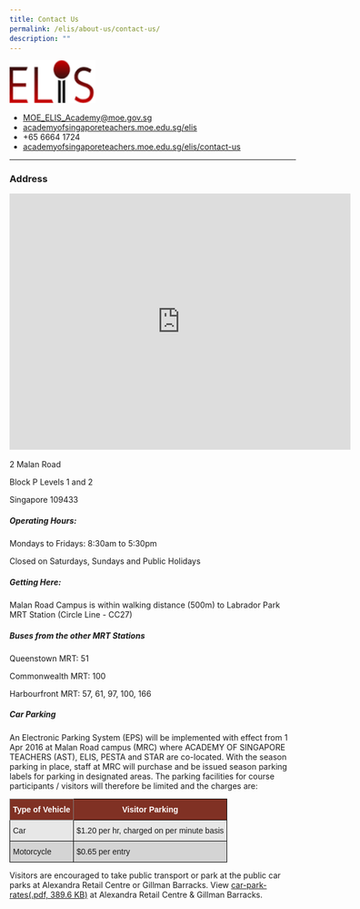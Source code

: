 ```yaml
---
title: Contact Us
permalink: /elis/about-us/contact-us/
description: ""
---
```

<img src="/images/elis.svg" style="width:30%"><br>


<ul>
<li><a href="mailto:MOE_ELIS_Academy@moe.gov.sg">MOE_ELIS_Academy@moe.gov.sg</a></li><a href="mailto:MOE_ELIS_Academy@moe.gov.sg">
</a><li><a href="mailto:MOE_ELIS_Academy@moe.gov.sg"></a><a href="https://academyofsingaporeteachers.moe.edu.sg/elis">academyofsingaporeteachers.moe.edu.sg/elis</a></li>
<li>+65 6664 1724</li>
<li><a href="https://academyofsingaporeteachers.moe.edu.sg/elis/contact-us">academyofsingaporeteachers.moe.edu.sg/elis/contact-us</a></li>
</ul>

---

### Address

<iframe loading="lazy" allowfullscreen="" style="border:0;" height="450" width="600" src="https://www.google.com/maps/embed?pb=!1m18!1m12!1m3!1d1480.3088057523332!2d103.80294697718698!3d1.2763155069725216!2m3!1f0!2f0!3f0!3m2!1i1024!2i768!4f13.1!3m3!1m2!1s0x31da1bc6bcffffff%3A0x86c1c80b2bd60a97!2sAcademy%20of%20Singapore%20Teachers!5e0!3m2!1sen!2ssg!4v1680138467048!5m2!1sen!2ssg"></iframe>

2 Malan Road

Block P Levels 1 and 2

Singapore 109433

##### Operating Hours:

Mondays to Fridays: 8:30am to 5:30pm

Closed on Saturdays, Sundays and Public Holidays

##### Getting Here:

Malan Road Campus is within walking distance (500m) to Labrador Park MRT Station (Circle Line - CC27)

##### Buses from the other MRT Stations

Queenstown MRT: 51

Commonwealth MRT: 100

Harbourfront MRT: 57, 61, 97, 100, 166

##### Car Parking

An Electronic Parking System (EPS) will be implemented with effect from 1 Apr 2016 at Malan Road campus (MRC) where ACADEMY OF SINGAPORE TEACHERS (AST), ELIS, PESTA and STAR are co-located. With the season parking in place, staff at MRC will purchase and be issued season parking labels for parking in designated areas. The parking facilities for course participants / visitors will therefore be limited and the charges are:  

<style type="text/css">
.tg  {border-collapse:collapse;border-spacing:0;}
.tg td{border-color:black;border-style:solid;border-width:1px;font-family:Arial, sans-serif;font-size:14px;
  overflow:hidden;padding:10px 5px;word-break:normal;}
.tg th{border-color:black;border-style:solid;border-width:1px;font-family:Arial, sans-serif;font-size:14px;
  font-weight:normal;overflow:hidden;padding:10px 5px;word-break:normal;}
.tg .tg-ag2m{background-color:#E7E7E7;text-align:left;vertical-align:top}
.tg .tg-8yes{background-color:#803124;border-color:inherit;color:#FFF;font-weight:bold;text-align:center;vertical-align:middle}
.tg .tg-848l{background-color:#803124;color:#FFF;font-weight:bold;text-align:center;vertical-align:middle}
.tg .tg-rfng{background-color:#D4D4D4;text-align:left;vertical-align:top}
</style>
<table class="tg">
<thead>
  <tr>
    <th class="tg-8yes"><span style="font-weight:600;color:#FFF">Type of Vehicle</span></th>
    <th class="tg-848l"><span style="font-weight:600;color:#FFF">Visitor Parking</span></th>
  </tr>
</thead>
<tbody>
  <tr>
    <td class="tg-ag2m">Car</td>
    <td class="tg-ag2m">$1.20 per hr, charged on per minute basis</td>
  </tr>
  <tr>
    <td class="tg-rfng">Motorcycle</td>
    <td class="tg-rfng">$0.65 per entry</td>
  </tr>
</tbody>
</table>

Visitors are encouraged to take public transport or park at the public car parks at Alexandra Retail Centre or Gillman Barracks. View&nbsp;[car-park-rates(.pdf, 389.6 KB)](/files/car-park-rates.pdf)&nbsp;at Alexandra Retail Centre &amp; Gillman Barracks.